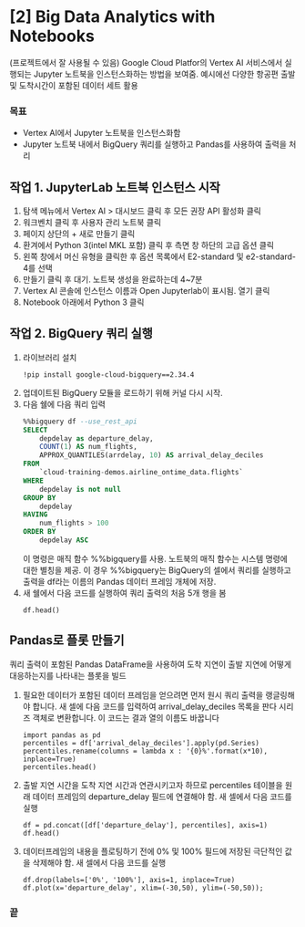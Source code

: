 # [2] Big Data Analytics with Notebooks
(프로젝트에서 잘 사용될 수 있음)
Google Cloud Platfor의 Vertex AI 서비스에서 실행되는 Jupyter 노트북을 인스턴스화하는 방법을 보여줌. 예시에선 다양한 항공편 출발 및 도착시간이 포함된 데이터 세트 활용
### 목표
- Vertex AI에서 Jupyter 노트북을 인스턴스화함
- Jupyter 노트북 내에서 BigQuery 쿼리를 실행하고 Pandas를 사용하여 출력을 처리
## 작업 1. JupyterLab 노트북 인스턴스 시작
1. 탐색 메뉴에서 Vertex AI > 대시보드 클릭 후 모든 권장 API 활성화 클릭
2. 워크벤치 클릭 후 사용자 관리 노트북 클릭
3. 페이지 상단의 + 새로 만들기 클릭
4. 환겨에서 Python 3(intel MKL 포함) 클릭 후 측면 창 하단의 고급 옵션 클릭
5. 왼쪽 창에서 머신 유형을 클릭한 후 옵션 목록에서 E2-standard 및 e2-standard-4를 선택
6. 만들기 클릭 후 대기. 노트북 생성을 완료하는데 4~7분
7. Vertex AI 콘솔에 인스턴스 이름과 Open Jupyterlab이 표시됨. 열기 클릭
8. Notebook 아래에서 Python 3 클릭
## 작업 2. BigQuery 쿼리 실행
1. 라이브러리 설치
    ~~~
    !pip install google-cloud-bigquery==2.34.4
    ~~~
2. 업데이트된 BigQuery 모듈을 로드하기 위해 커널 다시 시작.
3. 다음 쉘에 다음 쿼리 입력
    ~~~sql
    %%bigquery df --use_rest_api
    SELECT
        depdelay as departure_delay,
        COUNT(1) AS num_flights,
        APPROX_QUANTILES(arrdelay, 10) AS arrival_delay_deciles
    FROM
        `cloud-training-demos.airline_ontime_data.flights`
    WHERE
        depdelay is not null
    GROUP BY
        depdelay
    HAVING
        num_flights > 100
    ORDER BY
        depdelay ASC
    ~~~
    이 명령은 매직 함수 %%bigquery를 사용. 노트북의 매직 함수는 시스템 명령에 대한 별칭을 제공. 이 경우 %%bigquery는 BigQuery의 셀에서 쿼리를 실행하고 출력을 df라는 이름의 Pandas 데이터 프레임 개체에 저장.
4. 새 쉘에서 다음 코드를 실행하여 쿼리 출력의 처음 5개 행을 봄
    ~~~
    df.head()
    ~~~

## Pandas로 플롯 만들기
쿼리 출력이 포함된 Pandas DataFrame을 사용하여 도착 지연이 출발 지연에 어떻게 대응하는지를 나타내는 플롯을 빌드
1. 필요한 데이터가 포함된 데이터 프레임을 얻으려면 먼저 원시 쿼리 출력을 랭글링해야 합니다. 새 셀에 다음 코드를 입력하여 arrival_delay_deciles 목록을 판다 시리즈 객체로 변환합니다. 이 코드는 결과 열의 이름도 바꿉니다
    ~~~
    import pandas as pd
    percentiles = df['arrival_delay_deciles'].apply(pd.Series)
    percentiles.rename(columns = lambda x : '{0}%'.format(x*10), inplace=True)
    percentiles.head()
    ~~~
2. 출발 지연 시간을 도착 지연 시간과 연관시키고자 하므로 percentiles 테이블을 원래 데이터 프레임의 departure_delay 필드에 연결해야 함. 새 셀에서 다음 코드를 실행
    ~~~
    df = pd.concat([df['departure_delay'], percentiles], axis=1)
    df.head()
    ~~~
3. 데이터프레임의 내용을 플로팅하기 전에 0% 및 100% 필드에 저장된 극단적인 값을 삭제해야 함. 새 셀에서 다음 코드를 실행
    ~~~
    df.drop(labels=['0%', '100%'], axis=1, inplace=True)
    df.plot(x='departure_delay', xlim=(-30,50), ylim=(-50,50));
    ~~~

### 끝